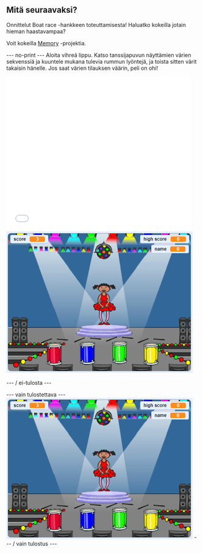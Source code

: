 ## Mitä seuraavaksi?

Onnittelut Boat race -hankkeen toteuttamisesta! Haluatko kokeilla jotain hieman haastavampaa?

Voit kokeilla [Memory](https://projects.raspberrypi.org/en/projects/memory?utm_source=pathway&utm_medium=whatnext&utm_campaign=projects) -projektia.

\--- no-print \--- Aloita vihreä lippu. Katso tanssijapuvun näyttämien värien sekvenssiä ja kuuntele mukana tulevia rummun lyöntejä, ja toista sitten värit takaisin hänelle. Jos saat värien tilauksen väärin, peli on ohi!

<div class="scratch-preview">
  <iframe allowtransparency="true" width="485" height="402" src="//scratch.mit.edu/projects/embed/284452634/?autostart=false" frameborder="0" allowfullscreen scrolling="no" mark="crwd-mark"></iframe> <img src="images/memory-screenshot.png" />
</div>

\--- / ei-tulosta \---

\--- vain tulostettava \--- ![screenshot of finished game](images/memory-screenshot.png) \--- / vain tulostus \---